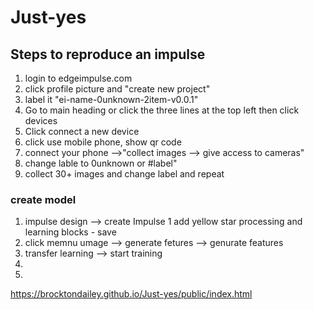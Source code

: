 # Just-yes


## Steps to reproduce an impulse 

1. login to edgeimpulse.com
1. click profile picture and "create new project"
1. label it "ei-name-0unknown-2item-v0.0.1"
3. Go to main heading or click the three lines at the top left then click devices 
4. Click connect a new device 
5. click use mobile phone, show qr code 
8. connect your phone -->"collect images --> give access to cameras"
9. change lable to 0unknown or #label"
10. collect 30+ images and change label and repeat 

### create model
1.  impulse design --> create Impulse
1 add yellow star processing and learning blocks - save
14. click memnu umage --> generate fetures --> genurate features 
15. transfer learning --> start training
16.
17.
https://brocktondailey.github.io/Just-yes/public/index.html
